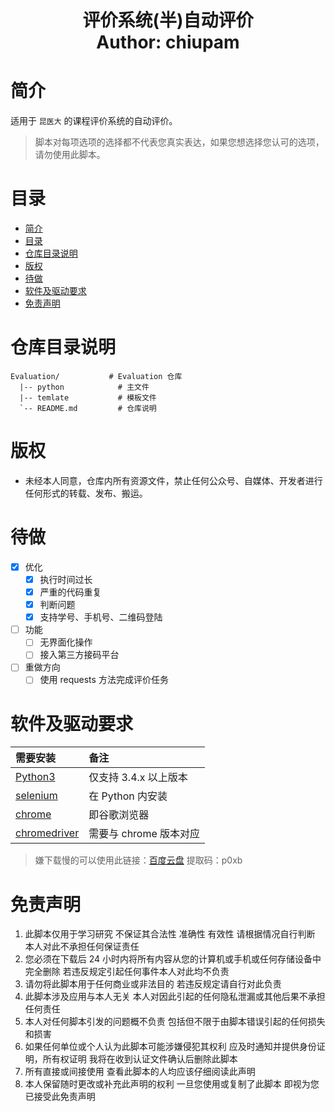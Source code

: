 <h1 align="center">
  评价系统(半)自动评价
  <br>
  Author: chiupam
</h1>

# 简介
适用于 `昆医大` 的课程评价系统的自动评价。
> 脚本对每项选项的选择都不代表您真实表达，如果您想选择您认可的选项，请勿使用此脚本。
# 目录
- [简介](#简介)
- [目录](#目录)
- [仓库目录说明](#仓库目录说明)
- [版权](#版权)
- [待做](#待做)
- [软件及驱动要求](#软件及驱动要求)
- [免责声明](#免责声明)
# 仓库目录说明
```
Evaluation/           # Evaluation 仓库
  |-- python            # 主文件
  |-- temlate           # 模板文件
  `-- README.md         # 仓库说明
```
# 版权
- 未经本人同意，仓库内所有资源文件，禁止任何公众号、自媒体、开发者进行任何形式的转载、发布、搬运。
# 待做
- [x] 优化
  - [x] 执行时间过长
  - [x] 严重的代码重复
  - [x] 判断问题
  - [x] 支持学号、手机号、二维码登陆
- [ ] 功能
  - [ ] 无界面化操作
  - [ ] 接入第三方接码平台
- [ ] 重做方向
  - [ ] 使用 requests 方法完成评价任务
# 软件及驱动要求
|需要安装|备注|
|:-------|:-------|
|[Python3](https://www.python.org/downloads/)|仅支持 3.4.x 以上版本|
|[selenium](http://www.testclass.net/selenium_python/install-selenium)|在 Python 内安装|
|[chrome](https://www.google.com/intl/zh-CN/chrome/)|即谷歌浏览器|
|[chromedriver](https://chromedriver.chromium.org/)|需要与 chrome 版本对应|
> 嫌下载慢的可以使用此链接：[百度云盘](https://pan.baidu.com/s/19EDEYyQSjSvg_lJcEs1OEw) 提取码：p0xb
# 免责声明
1. 此脚本仅用于学习研究 不保证其合法性 准确性 有效性 请根据情况自行判断 本人对此不承担任何保证责任
2. 您必须在下载后 24 小时内将所有内容从您的计算机或手机或任何存储设备中完全删除 若违反规定引起任何事件本人对此均不负责
3. 请勿将此脚本用于任何商业或非法目的 若违反规定请自行对此负责
4. 此脚本涉及应用与本人无关 本人对因此引起的任何隐私泄漏或其他后果不承担任何责任
5. 本人对任何脚本引发的问题概不负责 包括但不限于由脚本错误引起的任何损失和损害
6. 如果任何单位或个人认为此脚本可能涉嫌侵犯其权利 应及时通知并提供身份证明，所有权证明 我将在收到认证文件确认后删除此脚本
7. 所有直接或间接使用 查看此脚本的人均应该仔细阅读此声明
8. 本人保留随时更改或补充此声明的权利 一旦您使用或复制了此脚本 即视为您已接受此免责声明
